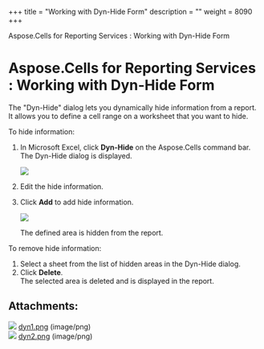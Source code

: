 +++
title = "Working with Dyn-Hide Form" 
description = "" 
weight = 8090 
+++

Aspose.Cells for Reporting Services : Working with Dyn-Hide Form  

# Aspose.Cells for Reporting Services : Working with Dyn-Hide Form


The "Dyn-Hide" dialog lets you dynamically hide information from a report. It allows you to define a cell range on a worksheet that you want to hide.

To hide information:

1.  In Microsoft Excel, click **Dyn-Hide** on the Aspose.Cells command bar.  
    The Dyn-Hide dialog is displayed.  
      
    ![](https://docs2.aspose.com/cells/reportingservices/attachments/6094977/6193203.png)  
      
    
2.  Edit the hide information.
3.  Click **Add** to add hide information.  
      
    ![](https://docs2.aspose.com/cells/reportingservices/attachments/6094977/6193206.png)  
      
    The defined area is hidden from the report.

To remove hide information:

1.  Select a sheet from the list of hidden areas in the Dyn-Hide dialog.
2.  Click **Delete**.  
    The selected area is deleted and is displayed in the report.

## Attachments:

![](https://docs2.aspose.com/cells/reportingservices/images/icons/bullet_blue.gif) [dyn1.png](https://docs2.aspose.com/cells/reportingservices/attachments/6094977/6193203.png) (image/png)  
![](https://docs2.aspose.com/cells/reportingservices/images/icons/bullet_blue.gif) [dyn2.png](https://docs2.aspose.com/cells/reportingservices/attachments/6094977/6193206.png) (image/png)  

